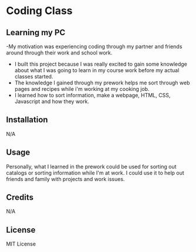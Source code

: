 # Coding Class

## Learning my PC

-My motivation was experiencing coding through my partner and friends around through their work and school work.
- I built this project because I was really excited to gain some knowledge about what I was going to learn in my course work before my actual classes started.
- The knowledge I gained through my prework helps me sort through web pages and recipes while i'm working at my cooking job.
- I learned how to sort information, make a webpage, HTML, CSS, Javascript and how they work. 


## Installation

N/A

## Usage

Personally, what I learned in the prework could be used for sorting out catalogs or sorting information while I'm at work. I could use it to help out friends and family with projects and work issues.

## Credits

N/A

## License

MIT License
